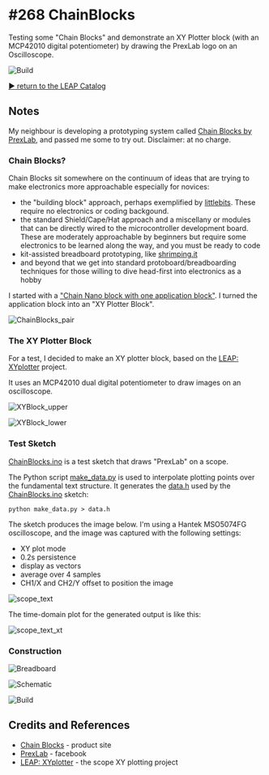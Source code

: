 # #268 ChainBlocks

Testing some "Chain Blocks" and demonstrate an XY Plotter block (with an MCP42010 digital potentiometer) by drawing the PrexLab logo on an Oscilloscope.

![Build](./assets/ChainBlocks_build.jpg?raw=true)


[:arrow_forward: return to the LEAP Catalog](http://leap.tardate.com)

## Notes

My neighbour is developing a prototyping system called [Chain Blocks by PrexLab](http://www.prextron.com/chain),
and passed me some to try out. Disclaimer: at no charge.

### Chain Blocks?

Chain Blocks sit somewhere on the continuum of ideas that are trying to make electronics more approachable especially for novices:

* the "building block" approach, perhaps exemplified by [littlebits](http://littlebits.cc/). These require no electronics or coding backgound.
* the standard Shield/Cape/Hat approach and a miscellany or modules that can be directly wired to the microcontroller development board. These are moderately approachable by beginners but require some electronics to be learned along the way, and you must be ready to code
* kit-assisted breadboard prototyping, like [shrimping.it](http://start.shrimping.it/)
* and beyond that we get into standard protoboard/breadboarding techniques for those willing to dive head-first into electronics as a hobby

I started with a ["Chain Nano block with one application block"](http://www.prextron.com/product-page/8fe8f05f-951e-1563-b917-88adf8284543).
I turned the application block into an "XY Plotter Block".

![ChainBlocks_pair](./assets/ChainBlocks_pair.jpg?raw=true)


### The XY Plotter Block

For a test, I decided to make an XY plotter block, based on the [LEAP: XYplotter](../XYplotter) project.

It uses an MCP42010 dual digital potentiometer to draw images on an oscilloscope.

![XYBlock_upper](./assets/XYBlock_upper.jpg?raw=true)

![XYBlock_lower](./assets/XYBlock_lower.jpg?raw=true)


### Test Sketch

[ChainBlocks.ino](./ChainBlocks.ino) is a test sketch that draws "PrexLab" on a scope.

The Python script [make_data.py](./tree/make_data.py) is used to interpolate plotting points
over the fundamental text structure. It generates the [data.h](./data.h) used by the
[ChainBlocks.ino](./ChainBlocks.ino) sketch:

```
python make_data.py > data.h
```

The sketch produces the image below.
I'm using a Hantek MSO5074FG oscilloscope, and the image was captured with the following settings:

* XY plot mode
* 0.2s persistence
* display as vectors
* average over 4 samples
* CH1/X and CH2/Y offset to position the image

![scope_text](./assets/scope_text.gif?raw=true)

The time-domain plot for the generated output is like this:

![scope_text_xt](./assets/scope_text_xt.gif?raw=true)

### Construction

![Breadboard](./assets/ChainBlocks_bb.jpg?raw=true)

![Schematic](./assets/ChainBlocks_schematic.jpg?raw=true)

![Build](./assets/ChainBlocks_build.jpg?raw=true)

## Credits and References
* [Chain Blocks](http://www.prextron.com/chain) - product site
* [PrexLab](https://www.facebook.com/groups/1086037341416426/) - facebook
* [LEAP: XYplotter](../XYplotter) - the scope XY plotting project
